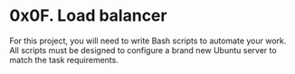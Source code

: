 # 0x0F. Load balancer
For this project, you will need to write Bash scripts to automate your work. All scripts must be designed to configure a brand new Ubuntu server to match the task requirements.
